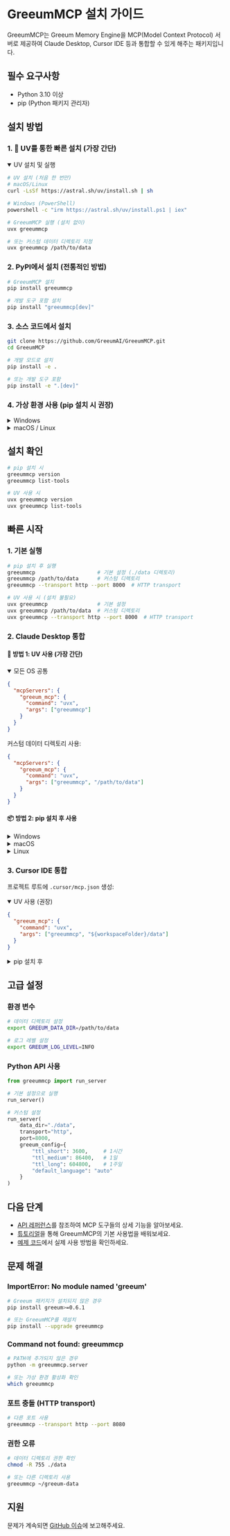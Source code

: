 # GreeumMCP 설치 가이드

GreeumMCP는 Greeum Memory Engine을 MCP(Model Context Protocol) 서버로 제공하여 Claude Desktop, Cursor IDE 등과 통합할 수 있게 해주는 패키지입니다.

## 필수 요구사항

- Python 3.10 이상
- pip (Python 패키지 관리자)

## 설치 방법

### 1. 🚀 UV를 통한 빠른 설치 (가장 간단)

<details open>
<summary>UV 설치 및 실행</summary>

```bash
# UV 설치 (처음 한 번만)
# macOS/Linux
curl -LsSf https://astral.sh/uv/install.sh | sh

# Windows (PowerShell)
powershell -c "irm https://astral.sh/uv/install.ps1 | iex"

# GreeumMCP 실행 (설치 없이)
uvx greeummcp

# 또는 커스텀 데이터 디렉토리 지정
uvx greeummcp /path/to/data
```

</details>

### 2. PyPI에서 설치 (전통적인 방법)

```bash
# GreeumMCP 설치
pip install greeummcp

# 개발 도구 포함 설치
pip install "greeummcp[dev]"
```

### 3. 소스 코드에서 설치

```bash
git clone https://github.com/GreeumAI/GreeumMCP.git
cd GreeumMCP

# 개발 모드로 설치
pip install -e .

# 또는 개발 도구 포함
pip install -e ".[dev]"
```

### 4. 가상 환경 사용 (pip 설치 시 권장)

<details>
<summary>Windows</summary>

```powershell
# 가상 환경 생성
python -m venv venv

# 가상 환경 활성화
.\venv\Scripts\Activate.ps1

# GreeumMCP 설치
pip install greeummcp
```
</details>

<details>
<summary>macOS / Linux</summary>

```bash
# 가상 환경 생성
python3 -m venv venv

# 가상 환경 활성화
source venv/bin/activate

# GreeumMCP 설치
pip install greeummcp
```
</details>

## 설치 확인

```bash
# pip 설치 시
greeummcp version
greeummcp list-tools

# UV 사용 시
uvx greeummcp version
uvx greeummcp list-tools
```

## 빠른 시작

### 1. 기본 실행

```bash
# pip 설치 후 실행
greeummcp                    # 기본 설정 (./data 디렉토리)
greeummcp /path/to/data      # 커스텀 디렉토리
greeummcp --transport http --port 8000  # HTTP transport

# UV 사용 시 (설치 불필요)
uvx greeummcp                # 기본 설정
uvx greeummcp /path/to/data  # 커스텀 디렉토리
uvx greeummcp --transport http --port 8000  # HTTP transport
```

### 2. Claude Desktop 통합

#### 🌟 방법 1: UV 사용 (가장 간단)

<details open>
<summary>모든 OS 공통</summary>

```json
{
  "mcpServers": {
    "greeum_mcp": {
      "command": "uvx",
      "args": ["greeummcp"]
    }
  }
}
```

커스텀 데이터 디렉토리 사용:
```json
{
  "mcpServers": {
    "greeum_mcp": {
      "command": "uvx",
      "args": ["greeummcp", "/path/to/data"]
    }
  }
}
```
</details>

#### 📦 방법 2: pip 설치 후 사용

<details>
<summary>Windows</summary>

`%APPDATA%\Claude\claude_desktop_config.json`:
```json
{
  "mcpServers": {
    "greeum_mcp": {
      "command": "greeummcp.exe",
      "args": ["C:\\Users\\USERNAME\\greeum-data"]
    }
  }
}
```

기본 설정 사용 시:
```json
{
  "mcpServers": {
    "greeum_mcp": {
      "command": "greeummcp.exe"
    }
  }
}
```
</details>

<details>
<summary>macOS</summary>

`~/Library/Application Support/Claude/claude_desktop_config.json`:
```json
{
  "mcpServers": {
    "greeum_mcp": {
      "command": "greeummcp",
      "args": ["/Users/username/greeum-data"]
    }
  }
}
```
</details>

<details>
<summary>Linux</summary>

`~/.config/Claude/claude_desktop_config.json`:
```json
{
  "mcpServers": {
    "greeum_mcp": {
      "command": "greeummcp",
      "args": ["/home/username/greeum-data"]
    }
  }
}
```
</details>

### 3. Cursor IDE 통합

프로젝트 루트에 `.cursor/mcp.json` 생성:

<details open>
<summary>UV 사용 (권장)</summary>

```json
{
  "greeum_mcp": {
    "command": "uvx",
    "args": ["greeummcp", "${workspaceFolder}/data"]
  }
}
```
</details>

<details>
<summary>pip 설치 후</summary>

```json
{
  "greeum_mcp": {
    "command": "greeummcp",
    "args": ["${workspaceFolder}/data"]
  }
}
```
</details>

## 고급 설정

### 환경 변수

```bash
# 데이터 디렉토리 설정
export GREEUM_DATA_DIR=/path/to/data

# 로그 레벨 설정
export GREEUM_LOG_LEVEL=INFO
```

### Python API 사용

```python
from greeummcp import run_server

# 기본 설정으로 실행
run_server()

# 커스텀 설정
run_server(
    data_dir="./data",
    transport="http",
    port=8000,
    greeum_config={
        "ttl_short": 3600,     # 1시간
        "ttl_medium": 86400,   # 1일
        "ttl_long": 604800,    # 1주일
        "default_language": "auto"
    }
)
```

## 다음 단계

- [API 레퍼런스](api-reference.md)를 참조하여 MCP 도구들의 상세 기능을 알아보세요.
- [튜토리얼](tutorials.md)을 통해 GreeumMCP의 기본 사용법을 배워보세요.
- [예제 코드](../examples/)에서 실제 사용 방법을 확인하세요.

## 문제 해결

### ImportError: No module named 'greeum'

```bash
# Greeum 패키지가 설치되지 않은 경우
pip install greeum>=0.6.1

# 또는 GreeumMCP를 재설치
pip install --upgrade greeummcp
```

### Command not found: greeummcp

```bash
# PATH에 추가되지 않은 경우
python -m greeummcp.server

# 또는 가상 환경 활성화 확인
which greeummcp
```

### 포트 충돌 (HTTP transport)

```bash
# 다른 포트 사용
greeummcp --transport http --port 8080
```

### 권한 오류

```bash
# 데이터 디렉토리 권한 확인
chmod -R 755 ./data

# 또는 다른 디렉토리 사용
greeummcp ~/greeum-data
```

## 지원

문제가 계속되면 [GitHub 이슈](https://github.com/GreeumAI/GreeumMCP/issues)에 보고해주세요.
